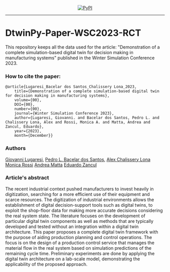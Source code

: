 <!-- The badges -->
<p align="center">
    <a href="https://pypi.org/project/dtwinpy/">
        <img alt="PyPI" src="https://img.shields.io/badge/pypi%20package-dtwinpy%200.1.0.0-blue">
    </a>
</p>

<!-- Draw horizontal rule -->
<hr>

# DtwinPy-Paper-WSC2023-RCT
This repository keeps all the data used for the article: "Demonstration of a complete simulation-based digital twin for decision making in manufacturing systems" published in the Winter Simulation Conference 2023.

### How to cite the paper:
    @article{Lugaresi_Bacelar dos Santos_Chalissery Lona_2023, 
        title={Demonstration of a complete simulation-based digital twin for decision making in manufacturing systems}, 
        volume={00}, 
        DOI={00}, 
        number={00}, 
        journal={Winter Simulation Conference 2023}, 
        author={Lugaresi, Giovanni. and Bacelar dos Santos, Pedro L. and Chalissery Lona, Alex and Rossi, Monica A. and Matta, Andrea and Zancul, Eduardo}, 
        year={2023}, 
        month={December}}
        
### Authors
[Giovanni Lugaresi](https://www.researchgate.net/profile/Giovanni-Lugaresi), 
[Pedro L. Bacelar dos Santos](https://www.linkedin.com/in/pedro-bacelar-santos-engenharia-poli-usp/), 
[Alex Chalissery Lona](https://www.linkedin.com/in/alex-chalisserylona/)
[Monica Rossi](https://www.researchgate.net/profile/Monica-Rossi-2)
[Andrea Matta](https://www.researchgate.net/profile/Andrea-Matta-2)
[Eduardo Zancul](https://www.researchgate.net/profile/Eduardo-Zancul)

### Article's abstract
The recent industrial context pushed manufacturers to invest heavily in digitization, searching for a more efficient use of their equipment and scarce resources. The digitization of industrial environments allows the establishment of digital decision-support tools such as digital twins, to exploit the shop-floor data for making more accurate decisions considering the real system state. The literature focuses on the development of particular digital twin components as well as methods that are typically developed and tested without an integration within a digital twin architecture. This paper proposes a complete digital twin framework with the purpose of aiding production planning and control operations. The focus is on the design of a production control service that manages the material flow in the real system based on simulation predictions of the remaining cycle time. Preliminary experiments are done by applying the digital twin architecture on a lab-scale model, demonstrating the applicability of the proposed approach.

